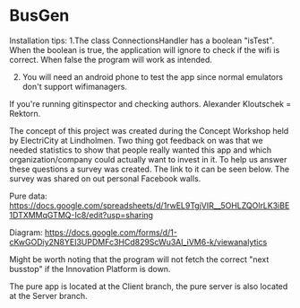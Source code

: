 # BusGen

Installation tips:
1.The class ConnectionsHandler has a boolean "isTest". When the boolean is true, the application will ignore to check if the wifi is correct. When false the program will work as intended.

2. You will need an android phone to test the app since normal emulators don't support wifimanagers.

If you're running gitinspector and checking authors. Alexander Kloutschek = Rektorn.


The concept of this project was created during the Concept Workshop held by ElectriCity at Lindholmen. Two thing got feedback on was that we needed statistics to show that people really wanted this app and which organization/company could actually want to invest in it. To help us answer these questions a survey was created. The link to it can be seen below. The survey was shared on out personal Facebook walls.

Pure data:
https://docs.google.com/spreadsheets/d/1rwEL9TgjVIR__5OHLZQOlrLK3iBE1DTXMMqGTMQ-Ic8/edit?usp=sharing

Diagram:
https://docs.google.com/forms/d/1-cKwGODiy2N8YEI3UPDMFc3HCd829ScWu3Al_iVM6-k/viewanalytics

Might be worth noting that the program will not fetch the correct "next busstop" if the Innovation Platform is down.

The pure app is located at the Client branch, the pure server is also located at the Server branch.
